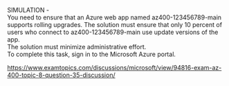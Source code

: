 SIMULATION -<br/>You need to ensure that an Azure web app named az400-123456789-main supports rolling upgrades. The solution must ensure that only 10 percent of users who connect to az400-123456789-main use update versions of the app.<br/>The solution must minimize administrative effort.<br/>To complete this task, sign in to the Microsoft Azure portal.<br/><p><a href="https://www.examtopics.com/discussions/microsoft/view/94816-exam-az-400-topic-8-question-35-discussion/">https://www.examtopics.com/discussions/microsoft/view/94816-exam-az-400-topic-8-question-35-discussion/</a></p><script src="https://giscus.app/client.js"                    data-repo="azsamples/az204"                    data-repo-id="R_kgDOMRXzDQ"                    data-category="General"                    data-category-id="DIC_kwDOMRXzDc4Cgi27"                    data-mapping="pathname"                    data-strict="0"                    data-reactions-enabled="0"                    data-emit-metadata="0"                    data-input-position="bottom"                    data-theme="preferred_color_scheme"                    data-lang="en"                    crossorigin="anonymous"                    async>                    </script>